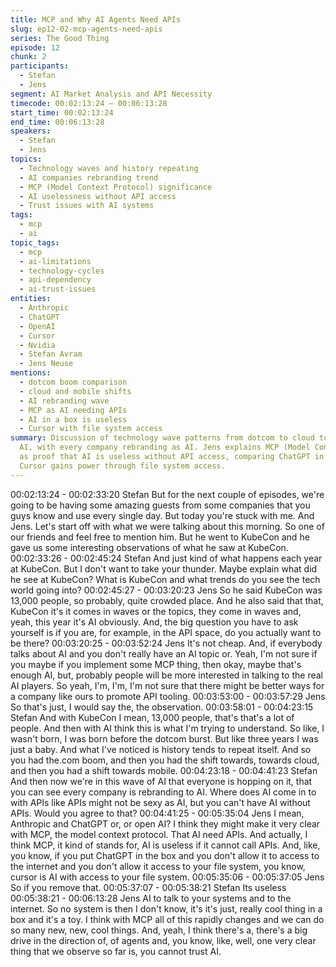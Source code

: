 ```yaml
---
title: MCP and Why AI Agents Need APIs
slug: ep12-02-mcp-agents-need-apis
series: The Good Thing
episode: 12
chunk: 2
participants:
  - Stefan
  - Jens
segment: AI Market Analysis and API Necessity
timecode: 00:02:13:24 – 00:06:13:28
start_time: 00:02:13:24
end_time: 00:06:13:28
speakers:
  - Stefan
  - Jens
topics:
  - Technology waves and history repeating
  - AI companies rebranding trend
  - MCP (Model Context Protocol) significance
  - AI uselessness without API access
  - Trust issues with AI systems
tags:
  - mcp
  - ai
topic_tags:
  - mcp
  - ai-limitations
  - technology-cycles
  - api-dependency
  - ai-trust-issues
entities:
  - Anthropic
  - ChatGPT
  - OpenAI
  - Cursor
  - Nvidia
  - Stefan Avram
  - Jens Neuse
mentions:
  - dotcom boom comparison
  - cloud and mobile shifts
  - AI rebranding wave
  - MCP as AI needing APIs
  - AI in a box is useless
  - Cursor with file system access
summary: Discussion of technology wave patterns from dotcom to cloud to mobile to
  AI, with every company rebranding as AI. Jens explains MCP (Model Context Protocol)
  as proof that AI is useless without API access, comparing ChatGPT in a box to how
  Cursor gains power through file system access.
---
```


00:02:13:24 - 00:02:33:20
Stefan
But for the next couple of episodes, we're going to be having some amazing guests from some
companies that you guys know and use every single day. But today you're stuck with me. And
Jens. Let's start off with what we were talking about this morning. So one of our friends and feel
free to mention him. But he went to KubeCon and he gave us some interesting observations of
what he saw at KubeCon.
00:02:33:26 - 00:02:45:24
Stefan
And just kind of what happens each year at KubeCon. But I don't want to take your thunder.
Maybe explain what did he see at KubeCon? What is KubeCon and what trends do you see the
tech world going into?
00:02:45:27 - 00:03:20:23
Jens
So he said KubeCon was 13,000 people, so probably, quite crowded place. And he also said
that that, KubeCon it's it comes in waves or the topics, they come in waves and, yeah, this year
it's AI obviously. And, the big question you have to ask yourself is if you are, for example, in the
API space, do you actually want to be there?
00:03:20:25 - 00:03:52:24
Jens
It's not cheap. And, if everybody talks about AI and you don't really have an AI topic or. Yeah, I'm
not sure if you maybe if you implement some MCP thing, then okay, maybe that's enough AI,
but, probably people will be more interested in talking to the real AI players. So yeah, I'm, I'm,
I'm not sure that there might be better ways for a company like ours to promote API tooling.
00:03:53:00 - 00:03:57:29
Jens
So that's just, I would say the, the observation.
00:03:58:01 - 00:04:23:15
Stefan
And with KubeCon I mean, 13,000 people, that's that's a lot of people. And then with AI think
this is what I'm trying to understand. So like, I wasn't born, I was born before the dotcom burst.
But like three years I was just a baby. And what I've noticed is history tends to repeat itself. And
so you had the.com boom, and then you had the shift towards, towards cloud, and then you had
a shift towards mobile.
00:04:23:18 - 00:04:41:23
Stefan
And then now we're in this wave of AI that everyone is hopping on it, that you can see every
company is rebranding to AI. Where does AI come in to with APIs like APIs might not be sexy as
AI, but you can't have AI without APIs. Would you agree to that?
00:04:41:25 - 00:05:35:04
Jens
I mean, Anthropic and ChatGPT or, or open AI? I think they might make it very clear with MCP,
the model context protocol. That AI need APIs. And actually, I think MCP, it kind of stands for, AI
is useless if it cannot call APIs. And, like, you know, if you put ChatGPT in the box and you don't
allow it to access to the internet and you don't allow it access to your file system, you know,
cursor is AI with access to your file system.
00:05:35:06 - 00:05:37:05
Jens
So if you remove that.
00:05:37:07 - 00:05:38:21
Stefan
Its useless
00:05:38:21 - 00:06:13:28
Jens
AI to talk to your systems and to the internet. So no system is then I don't know, it's it's just,
really cool thing in a box and it's a toy. I think with MCP all of this rapidly changes and we can
do so many new, new, cool things. And, yeah, I think there's a, there's a big drive in the direction
of, of agents and, you know, like, well, one very clear thing that we observe so far is, you cannot
trust AI.